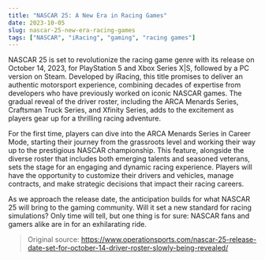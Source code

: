 ```yaml
---
title: "NASCAR 25: A New Era in Racing Games"
date: 2023-10-05
slug: nascar-25-new-era-racing-games
tags: ["NASCAR", "iRacing", "gaming", "racing games"]
---
```


NASCAR 25 is set to revolutionize the racing game genre with its release on October 14, 2023, for PlayStation 5 and Xbox Series X|S, followed by a PC version on Steam. Developed by iRacing, this title promises to deliver an authentic motorsport experience, combining decades of expertise from developers who have previously worked on iconic NASCAR games. The gradual reveal of the driver roster, including the ARCA Menards Series, Craftsman Truck Series, and Xfinity Series, adds to the excitement as players gear up for a thrilling racing adventure.

For the first time, players can dive into the ARCA Menards Series in Career Mode, starting their journey from the grassroots level and working their way up to the prestigious NASCAR championship. This feature, alongside the diverse roster that includes both emerging talents and seasoned veterans, sets the stage for an engaging and dynamic racing experience. Players will have the opportunity to customize their drivers and vehicles, manage contracts, and make strategic decisions that impact their racing careers.

As we approach the release date, the anticipation builds for what NASCAR 25 will bring to the gaming community. Will it set a new standard for racing simulations? Only time will tell, but one thing is for sure: NASCAR fans and gamers alike are in for an exhilarating ride.

> Original source: https://www.operationsports.com/nascar-25-release-date-set-for-october-14-driver-roster-slowly-being-revealed/